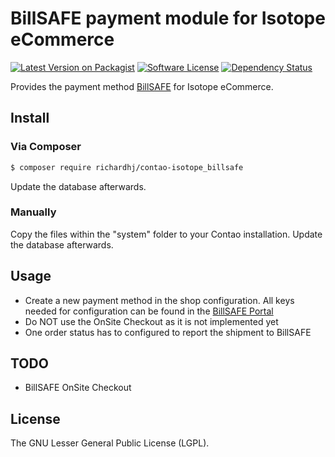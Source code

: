 # BillSAFE payment module for Isotope eCommerce

[![Latest Version on Packagist][ico-version]][link-packagist]
[![Software License][ico-license]]()
[![Dependency Status][ico-dependencies]][link-dependencies]

Provides the payment method [BillSAFE](http://www.billsafe.de) for Isotope eCommerce.

## Install

### Via Composer

``` bash
$ composer require richardhj/contao-isotope_billsafe
```
Update the database afterwards.

### Manually

Copy the files within the "system" folder to your Contao installation. Update the database afterwards.

## Usage

* Create a new payment method in the shop configuration. All keys needed for configuration can be found in the [BillSAFE Portal](https://client.billsafe.de)
* Do NOT use the OnSite Checkout as it is not implemented yet
* One order status has to configured to report the shipment to BillSAFE

## TODO

* BillSAFE OnSite Checkout

## License

The  GNU Lesser General Public License (LGPL).

[ico-version]: https://img.shields.io/packagist/v/richardhj/isotope_billsafe.svg?style=flat-square
[ico-license]: https://img.shields.io/badge/license-LGPL-brightgreen.svg?style=flat-square
[ico-dependencies]: https://www.versioneye.com/php/richardhj:contao-isotope_billsafe/badge.svg?style=flat-square

[link-packagist]: https://packagist.org/packages/richardhj/contao-isotope_billsafe
[link-dependencies]: https://www.versioneye.com/php/richardhj:contao-isotope_billsafe
